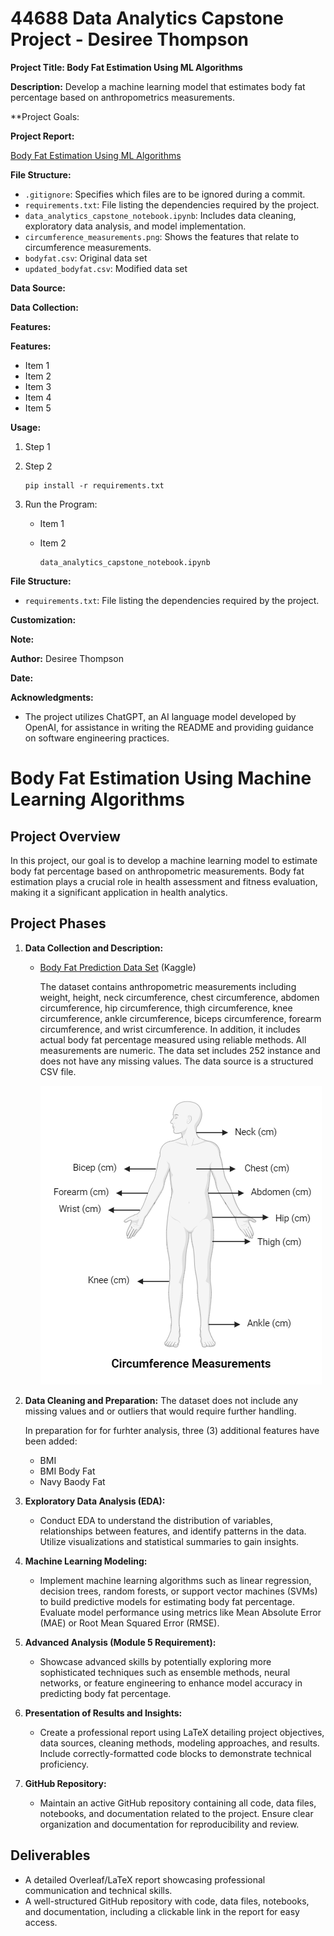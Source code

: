# 44688 Data Analytics Capstone Project - Desiree Thompson

**Project Title: Body Fat Estimation Using ML Algorithms**

**Description:**
Develop a machine learning model that estimates body fat percentage based on anthropometrics measurements. 

**Project Goals:
   

**Project Report:**

[Body Fat Estimation Using ML Algorithms](https://www.overleaf.com/read/zbrdqhmnqgvt#574be8)


**File Structure:**

- `.gitignore`: Specifies which files are to be ignored during a commit. 
- `requirements.txt`: File listing the dependencies required by the project.
- `data_analytics_capstone_notebook.ipynb`: Includes data cleaning, exploratory data analysis, and model implementation.
- `circumference_measurements.png`: Shows the features that relate to circumference measurements.
- `bodyfat.csv`: Original data set
- `updated_bodyfat.csv`: Modified data set


**Data Source:**




**Data Collection:**


**Features:**


**Features:**

- Item 1
- Item 2
- Item 3
- Item 4
- Item 5

**Usage:**

1. Step 1

2. Step 2

   ```
   pip install -r requirements.txt
   ```

3. Run the Program:

   - Item 1
   - Item 2

     ```
     data_analytics_capstone_notebook.ipynb
     ```


**File Structure:**

- `requirements.txt`: File listing the dependencies required by the project.

**Customization:**


**Note:**

**Author:**
Desiree Thompson

**Date:**

**Acknowledgments:**

- The project utilizes ChatGPT, an AI language model developed by OpenAI, for assistance in writing the README and providing guidance on software engineering practices.

# Body Fat Estimation Using Machine Learning Algorithms

## Project Overview

In this project, our goal is to develop a machine learning model to estimate body fat percentage based on anthropometric measurements. Body fat estimation plays a crucial role in health assessment and fitness evaluation, making it a significant application in health analytics.

## Project Phases

1. **Data Collection and Description:**
   - [Body Fat Prediction Data Set](https://www.kaggle.com/datasets/fedesoriano/body-fat-prediction-dataset)  (Kaggle)

      The dataset contains anthropometric measurements including weight, height, neck circumference, chest circumference, abdomen circumference, hip circumference, thigh circumference, knee circumference, ankle circumference, biceps circumference, forearm circumference, and wrist circumference. In addition, it           includes actual body fat percentage measured using reliable methods. All measurements are numeric. The data set includes 252 instance and does not have any missing values. The data source is a structured CSV file. 
     
      ![Circumference Measurements](https://github.com/DesireeEDU/44688-Data-Analytics-Capstone-Project-Desiree-Thompson/blob/main/Circumference%20Measurements.png)

3. **Data Cleaning and Preparation:**
   The dataset does not include any missing values and or outliers that would require further handling.
   
   In preparation for for furhter analysis, three (3) additional features have been added:
   - BMI
   - BMI Body Fat
   - Navy Baody Fat

5. **Exploratory Data Analysis (EDA):**
   - Conduct EDA to understand the distribution of variables, relationships between features, and identify patterns in the data. Utilize visualizations and statistical summaries to gain insights.

6. **Machine Learning Modeling:**
   - Implement machine learning algorithms such as linear regression, decision trees, random forests, or support vector machines (SVMs) to build predictive models for estimating body fat percentage. Evaluate model performance using metrics like Mean Absolute Error (MAE) or Root Mean Squared Error (RMSE).

7. **Advanced Analysis (Module 5 Requirement):**
   - Showcase advanced skills by potentially exploring more sophisticated techniques such as ensemble methods, neural networks, or feature engineering to enhance model accuracy in predicting body fat percentage.

8. **Presentation of Results and Insights:**
   - Create a professional report using LaTeX detailing project objectives, data sources, cleaning methods, modeling approaches, and results. Include correctly-formatted code blocks to demonstrate technical proficiency.

9. **GitHub Repository:**
   - Maintain an active GitHub repository containing all code, data files, notebooks, and documentation related to the project. Ensure clear organization and documentation for reproducibility and review.

## Deliverables

- A detailed Overleaf/LaTeX report showcasing professional communication and technical skills.
- A well-structured GitHub repository with code, data files, notebooks, and documentation, including a clickable link in the report for easy access.

